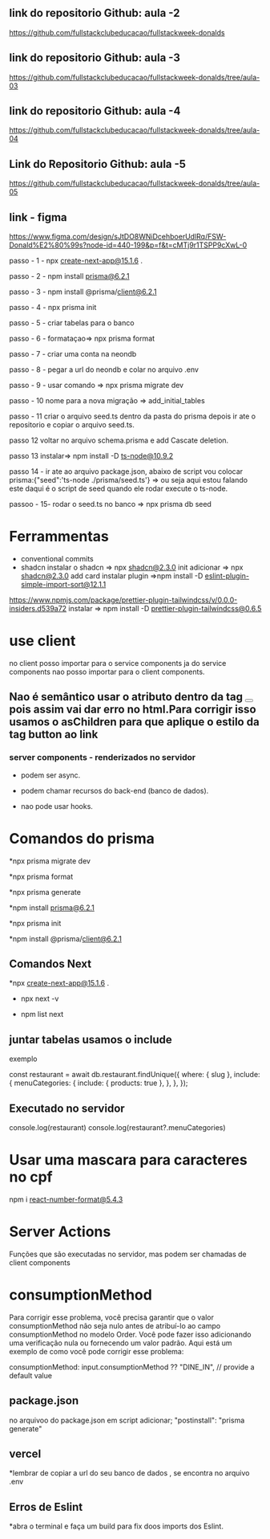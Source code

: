 ## link do repositorio Github: aula -2

<https://github.com/fullstackclubeducacao/fullstackweek-donalds>

## link do repositorio Github: aula -3

<https://github.com/fullstackclubeducacao/fullstackweek-donalds/tree/aula-03>

## link do repositorio Github: aula -4

<https://github.com/fullstackclubeducacao/fullstackweek-donalds/tree/aula-04>

## Link do Repositorio Github: aula -5

<https://github.com/fullstackclubeducacao/fullstackweek-donalds/tree/aula-05>

## link - figma

<https://www.figma.com/design/sJtDO8WNiDcehboerUdlRq/FSW-Donald%E2%80%99s?node-id=440-199&p=f&t=cMTj9r1TSPP9cXwL-0>

passo - 1 - npx create-next-app@15.1.6 .

passo - 2 - npm install prisma@6.2.1

passo - 3 - npm install @prisma/client@6.2.1

passo - 4 - npx prisma init

passo - 5 - criar tabelas para o banco

passo - 6 - formataçao=> npx prisma format

passo - 7 - criar uma conta na neondb

passo - 8 - pegar a url do neondb e colar no arquivo .env

passo - 9 - usar  comando =>  npx prisma migrate dev

passo - 10 nome para a nova migração => add_initial_tables

passo - 11 criar  o arquivo seed.ts dentro  da pasta do prisma depois ir ate o repositorio e copiar o arquivo  seed.ts.

passo 12 voltar  no arquivo schema.prisma e add Cascate deletion.

passo 13  instalar=> npm install -D ts-node@10.9.2

passo 14 - ir  ate  ao arquivo package.json, abaixo de script  vou colocar  prisma:{"seed":'ts-node ./prisma/seed.ts'}    => ou seja aqui estou falando este daqui é o script de seed quando ele rodar  execute o ts-node.

passoo - 15- rodar  o seed.ts no banco => npx  prisma db seed

# Ferrammentas

- conventional commits
- shadcn
 instalar o shadcn => npx shadcn@2.3.0 init
 adicionar => npx shadcn@2.3.0 add card
 instalar plugin =>npm install -D eslint-plugin-simple-import-sort@12.1.1

 <https://www.npmjs.com/package/prettier-plugin-tailwindcss/v/0.0.0-insiders.d539a72>
 instalar => npm install -D prettier-plugin-tailwindcss@0.6.5

# use client

 no client posso importar para o service components ja do service components nao posso importar para o client components.

## Nao é semântico usar o atributo <a></a> dentro da tag <button></button> pois assim vai dar erro no html.Para corrigir  isso usamos o asChildren para que aplique o estilo  da tag button ao link

### server components - renderizados no servidor

- podem ser async.

- podem chamar recursos do back-end  (banco de dados).

- nao pode usar hooks.

# Comandos do prisma

*npx prisma migrate dev

*npx prisma format

*npx prisma generate

*npm install prisma@6.2.1

*npx prisma init

*npm install @prisma/client@6.2.1

## Comandos Next

*npx create-next-app@15.1.6 .

- npx next -v

- npm list next

## juntar tabelas usamos o include

exemplo

const restaurant = await db.restaurant.findUnique({
    where: { slug },
    include: {
      menuCategories: {
        include: { products: true },
      },
    },
  });

## Executado no servidor

console.log(restaurant)
console.log(restaurant?.menuCategories)

# Usar uma mascara para  caracteres  no cpf

 npm i react-number-format@5.4.3

# Server Actions

Funções que são executadas no servidor, mas podem ser chamadas de  client components

# consumptionMethod

Para corrigir esse problema, você precisa garantir que o valor consumptionMethod não seja nulo antes de atribuí-lo ao campo consumptionMethod no modelo Order. Você pode fazer isso adicionando uma verificação nula ou fornecendo um valor padrão.
Aqui está um exemplo de como você pode corrigir esse problema:

consumptionMethod: input.consumptionMethod ?? "DINE_IN", // provide a default value

## package.json

no arquivoo do package.json em script adicionar;
 "postinstall": "prisma generate"

## vercel

 *lembrar de copiar a url do seu banco de  dados , se encontra no arquivo .env

## Erros de Eslint

*abra  o terminal  e faça um build para fix doos imports  dos Eslint.
